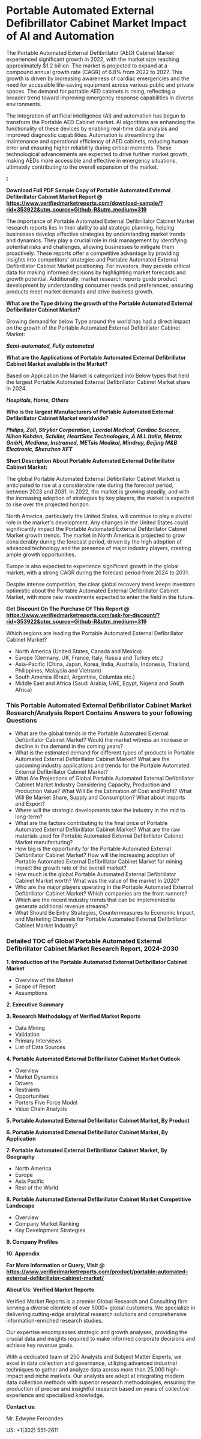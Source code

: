 <meta name="title" content="Global Portable Automated External Defibrillator Cabinet Market Impact of AI and Automation"><meta name="description" content="The Portable Automated External Defibrillator (AED) Cabinet Market experienced significant growth in 2022, with the market size reaching approximately $1.2 billion. Th"><meta name="title" content="Portable Automated External Defibrillator Cabinet Market Size, Share, Scope, Trends, Growth, Opportunities, Analysis, Forecast"><h1>Portable Automated External Defibrillator Cabinet Market Impact of AI and Automation</h1><p>The Portable Automated External Defibrillator (AED) Cabinet Market experienced significant growth in 2022, with the market size reaching approximately $1.2 billion. The market is projected to expand at a compound annual growth rate (CAGR) of 6.8% from 2022 to 2027. This growth is driven by increasing awareness of cardiac emergencies and the need for accessible life-saving equipment across various public and private spaces. The demand for portable AED cabinets is rising, reflecting a broader trend toward improving emergency response capabilities in diverse environments.</p><p>The integration of artificial intelligence (AI) and automation has begun to transform the Portable AED Cabinet market. AI algorithms are enhancing the functionality of these devices by enabling real-time data analysis and improved diagnostic capabilities. Automation is streamlining the maintenance and operational efficiency of AED cabinets, reducing human error and ensuring higher reliability during critical moments. These technological advancements are expected to drive further market growth, making AEDs more accessible and effective in emergency situations, ultimately contributing to the overall expansion of the market.</p>t</p><p id="" class=""><strong>Download Full PDF Sample Copy of Portable Automated External Defibrillator Cabinet Market Report @ <a href="https://www.verifiedmarketreports.com/download-sample/?rid=353922&utm_source=Github-R&utm_medium=319" target="_blank">https://www.verifiedmarketreports.com/download-sample/?rid=353922&utm_source=Github-R&utm_medium=319</a></strong></p><p>The importance of&nbsp;Portable Automated External Defibrillator Cabinet Market research reports lies in their ability to aid strategic planning, helping businesses develop effective strategies by understanding market trends and dynamics. They play a crucial role in risk management by identifying potential risks and challenges, allowing businesses to mitigate them proactively. These reports offer a competitive advantage by providing insights into competitors' strategies and Portable Automated External Defibrillator Cabinet Market positioning. For investors, they provide critical data for making informed decisions by highlighting market forecasts and growth potential. Additionally, market research reports guide product development by understanding consumer needs and preferences, ensuring products meet market demands and drive business growth.</p><p><strong>What are the&nbsp;Type driving the growth of the Portable Automated External Defibrillator Cabinet Market?</strong></p><p id="" class="">Growing demand for below Type around the world has had a direct impact on the growth of the Portable Automated External Defibrillator Cabinet Market:</p><em><strong>Semi-automated, Fully automated</strong></em></p><strong>What are the&nbsp;Applications&nbsp;of Portable Automated External Defibrillator Cabinet Market available in the Market?</strong></p><p id="" class="">Based on Application the Market is categorized into Below types that held the largest Portable Automated External Defibrillator Cabinet Market share In 2024.</p><em><strong>Hospitals, Home, Others</strong></em></p><strong>Who is the largest Manufacturers of Portable Automated External Defibrillator Cabinet Market worldwide?</strong></p><p><em><strong>Philips, Zoll, Stryker Corporation, Laerdal Medical, Cardiac Science, Nihon Kohden, Schiller, HeartSine Technologies, A.M.I. Italia, Metrax GmbH, Mediana, Instramed, METsis Medikal, Mindray, Beijing M&B Electronic, Shenzhen XFT</strong></em></p><p id="" class=""><strong>Short Description About Portable Automated External Defibrillator Cabinet Market:</strong></p><p>The global Portable Automated External Defibrillator Cabinet Market is anticipated to rise at a considerable rate during the forecast period, between 2023 and 2031. In 2022, the market is growing steadily, and with the increasing adoption of strategies by key players, the market is expected to rise over the projected horizon.</p><p>North America, particularly the United States, will continue to play a pivotal role in the market's development. Any changes in the United States could significantly impact the Portable Automated External Defibrillator Cabinet Market growth trends. The market in North America is projected to grow considerably during the forecast period, driven by the high adoption of advanced technology and the presence of major industry players, creating ample growth opportunities.</p><p>Europe is also expected to experience significant growth in the global market, with a strong CAGR during the forecast period from 2024 to 2031.</p><p>Despite intense competition, the clear global recovery trend keeps investors optimistic about the Portable Automated External Defibrillator Cabinet Market, with more new investments expected to enter the field in the future.</p><p id="" class=""><strong>Get Discount On The Purchase Of This Report @ <a href="https://www.verifiedmarketreports.com/ask-for-discount/?rid=353922&utm_source=Github-R&utm_medium=319" target="_blank">https://www.verifiedmarketreports.com/ask-for-discount/?rid=353922&utm_source=Github-R&utm_medium=319</a></strong></p>Which regions are leading the Portable Automated External Defibrillator Cabinet Market?</p><ul><li>North America (United States, Canada and Mexico)</li><li>Europe (Germany, UK, France, Italy, Russia and Turkey etc.)</li><li>Asia-Pacific (China, Japan, Korea, India, Australia, Indonesia, Thailand, Philippines, Malaysia and Vietnam)</li><li>South America (Brazil, Argentina, Columbia etc.)</li><li>Middle East and Africa (Saudi Arabia, UAE, Egypt, Nigeria and South Africa)</li></ul><h3 id="" class="">This Portable Automated External Defibrillator Cabinet Market Research/Analysis Report Contains Answers to your following Questions</h3><ul><li>What are the global trends in the Portable Automated External Defibrillator Cabinet Market? Would the market witness an increase or decline in the demand in the coming years?</li><li>What is the estimated demand for different types of products in Portable Automated External Defibrillator Cabinet Market? What are the upcoming industry applications and trends for the Portable Automated External Defibrillator Cabinet Market?</li><li>What Are Projections of Global Portable Automated External Defibrillator Cabinet Market Industry Considering Capacity, Production and Production Value? What Will Be the Estimation of Cost and Profit? What Will Be Market Share, Supply and Consumption? What about imports and Export?</li><li>Where will the strategic developments take the industry in the mid to long-term?</li><li>What are the factors contributing to the final price of Portable Automated External Defibrillator Cabinet Market? What are the raw materials used for Portable Automated External Defibrillator Cabinet Market manufacturing?</li><li>How big is the opportunity for the Portable Automated External Defibrillator Cabinet Market? How will the increasing adoption of Portable Automated External Defibrillator Cabinet Market for mining impact the growth rate of the overall market?</li><li>How much is the global Portable Automated External Defibrillator Cabinet Market worth? What was the value of the market In 2020?</li><li>Who are the major players operating in the Portable Automated External Defibrillator Cabinet Market? Which companies are the front runners?</li><li>Which are the recent industry trends that can be implemented to generate additional revenue streams?</li><li>What Should Be Entry Strategies, Countermeasures to Economic Impact, and Marketing Channels for Portable Automated External Defibrillator Cabinet Market Industry?</li></ul><h3 id="" class="">Detailed TOC of Global Portable Automated External Defibrillator Cabinet Market Research Report, 2024-2030</h3><p id="" class=""><strong>1. Introduction of the Portable Automated External Defibrillator Cabinet Market</strong></p><ul><li>Overview of the Market</li><li>Scope of Report</li><li>Assumptions</li></ul><p id="" class=""><strong>2. Executive Summary</strong></p><p id="" class=""><strong>3. Research Methodology of Verified Market Reports</strong></p><ul><li>Data Mining</li><li>Validation</li><li>Primary Interviews</li><li>List of Data Sources</li></ul><p id="" class=""><strong>4. Portable Automated External Defibrillator Cabinet Market Outlook</strong></p><ul><li>Overview</li><li>Market Dynamics</li><li>Drivers</li><li>Restraints</li><li>Opportunities</li><li>Porters Five Force Model</li><li>Value Chain Analysis</li></ul><p id="" class=""><strong>5. Portable Automated External Defibrillator Cabinet Market, By Product</strong></p><p id="" class=""><strong>6. Portable Automated External Defibrillator Cabinet Market, By Application</strong></p><p id="" class=""><strong>7. Portable Automated External Defibrillator Cabinet Market, By Geography</strong></p><ul><li>North America</li><li>Europe</li><li>Asia Pacific</li><li>Rest of the World</li></ul><p id="" class=""><strong>8. Portable Automated External Defibrillator Cabinet Market Competitive Landscape</strong></p><ul><li>Overview</li><li>Company Market Ranking</li><li>Key Development Strategies</li></ul><p id="" class=""><strong>9. Company Profiles</strong></p><p id="" class=""><strong>10. Appendix</strong></p><p id="" class=""><strong>For More Information or Query, Visit @ <a href="https://www.verifiedmarketreports.com/product/portable-automated-external-defibrillator-cabinet-market/" target="_blank">https://www.verifiedmarketreports.com/product/portable-automated-external-defibrillator-cabinet-market/</a></strong></p><p id="" class=""><strong>About Us: Verified Market Reports</strong></p><p id="" class="">Verified Market Reports is a premier Global Research and Consulting firm serving a diverse clientele of over 5000+ global customers. We specialize in delivering cutting-edge analytical research solutions and comprehensive information-enriched research studies.</p><p id="" class="">Our expertise encompasses strategic and growth analyses, providing the crucial data and insights required to make informed corporate decisions and achieve key revenue goals.</p><p id="" class="">With a dedicated team of 250 Analysts and Subject Matter Experts, we excel in data collection and governance, utilizing advanced industrial techniques to gather and analyze data across more than 25,000 high-impact and niche markets. Our analysts are adept at integrating modern data collection methods with superior research methodologies, ensuring the production of precise and insightful research based on years of collective experience and specialized knowledge.</p><p id="" class=""><strong>Contact us:</strong></p><p id="" class="">Mr. Edwyne Fernandes</p><p id="" class="">US: +1(302) 551-2611</p>